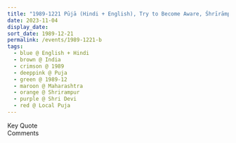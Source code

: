 ```yaml
---
title: "1989-1221 Pūjā (Hindi + English), Try to Become Aware, Śhrīrāmpur, Maharashtra, India"
date: 2023-11-04
display_date: 
sort_date: 1989-12-21
permalink: /events/1989-1221-b
tags:
  - blue @ English + Hindi
  - brown @ India
  - crimson @ 1989
  - deeppink @ Puja
  - green @ 1989-12
  - maroon @ Maharashtra
  - orange @ Shrirampur
  - purple @ Shri Devi
  - red @ Local Puja
---
```


<wave-list>
  <list-title color="green" width="75">Key Quote</list-title>
  <list-item color="BlanchedAlmond"  width="200"></list-item>
  <list-item color="Lavender"></list-item>
  <list-item color="BlanchedAlmond"></list-item>
</wave-list>

<br>

<wave-list>
  <list-title color="green" width="75">Comments</list-title>
  <list-item color="BlanchedAlmond"  width="200"></list-item>
  <list-item color="Lavender"></list-item>
  <list-item color="BlanchedAlmond"></list-item>
</wave-list>